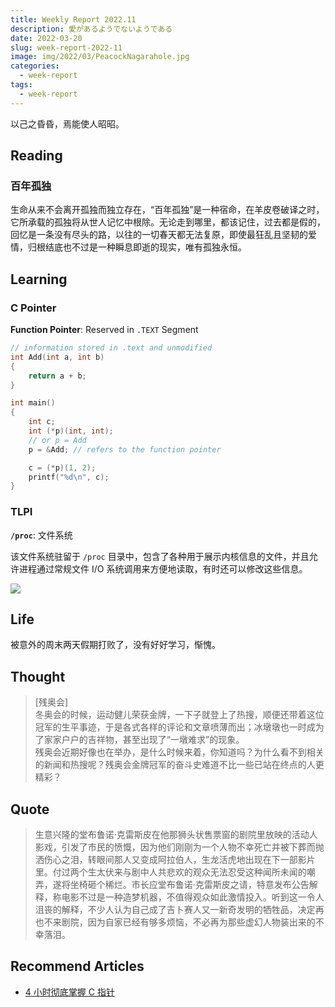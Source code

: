 ```yaml
---
title: Weekly Report 2022.11
description: 愛があるようでないようである
date: 2022-03-20
slug: week-report-2022-11
image: img/2022/03/PeacockNagarahole.jpg
categories:
  - week-report
tags:
  - week-report
---
```


以己之昏昏，焉能使人昭昭。

## Reading

### 百年孤独

生命从来不会离开孤独而独立存在，“百年孤独”是一种宿命，在羊皮卷破译之时，它所承载的孤独将从世人记忆中根除。无论走到哪里，都该记住，过去都是假的，回忆是一条没有尽头的路，以往的一切春天都无法复原，即使最狂乱且坚韧的爱情，归根结底也不过是一种瞬息即逝的现实，唯有孤独永恒。

## Learning

### C Pointer

**Function Pointer**: Reserved in `.TEXT` Segment

```c
// information stored in .text and unmodified
int Add(int a, int b)
{
    return a + b;
}

int main()
{
    int c;
    int (*p)(int, int);
    // or p = Add
    p = &Add; // refers to the function pointer

    c = (*p)(1, 2);
    printf("%d\n", c);
}
```

### TLPI

**`/proc`**: 文件系统

该文件系统驻留于 `/proc` 目录中，包含了各种用于展示内核信息的文件，并且允许进程通过常规文件 I/O 系统调用来方便地读取，有时还可以修改这些信息。

![ ](img/2022/03/proc-system.svg)

## Life

被意外的周末两天假期打败了，没有好好学习，惭愧。

## Thought

> [残奥会]  
> 冬奥会的时候，运动健儿荣获金牌，一下子就登上了热搜，顺便还带着这位冠军的生平事迹，于是各式各样的评论和文章喷薄而出；冰墩墩也一时成为了家家户户的吉祥物，甚至出现了“一墩难求”的现象。  
> 残奥会近期好像也在举办，是什么时候来着，你知道吗？为什么看不到相关的新闻和热搜呢？残奥会金牌冠军的奋斗史难道不比一些已站在终点的人更精彩？

## Quote

> 生意兴隆的堂布鲁诺·克雷斯皮在他那狮头状售票窗的剧院里放映的活动人影戏，引发了市民的愤慨，因为他们刚刚为一个人物不幸死亡并被下葬而抛洒伤心之泪，转眼间那人又变成阿拉伯人，生龙活虎地出现在下一部影片里。付过两个生太伏来与剧中人共悲欢的观众无法忍受这种闻所未闻的嘲弄，遂将坐椅砸个稀烂。市长应堂布鲁诺·克雷斯皮之请，特意发布公告解释，称电影不过是一种造梦机器，不值得观众如此激情投入。听到这一令人沮丧的解释，不少人认为自己成了吉卜赛人又一新奇发明的牺牲品，决定再也不来剧院，因为自家已经有够多烦恼，不必再为那些虚幻人物装出来的不幸落泪。

## Recommend Articles

- [4 小时彻底掌握 C 指针](https://www.bilibili.com/video/BV1bo4y1Z7xf)
